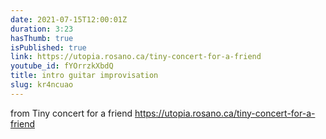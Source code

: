 ```yaml
---
date: 2021-07-15T12:00:01Z
duration: 3:23
hasThumb: true
isPublished: true
link: https://utopia.rosano.ca/tiny-concert-for-a-friend
youtube_id: fYOrrzkXbdQ
title: intro guitar improvisation
slug: kr4ncuao
---
```

from Tiny concert for a friend https://utopia.rosano.ca/tiny-concert-for-a-friend
